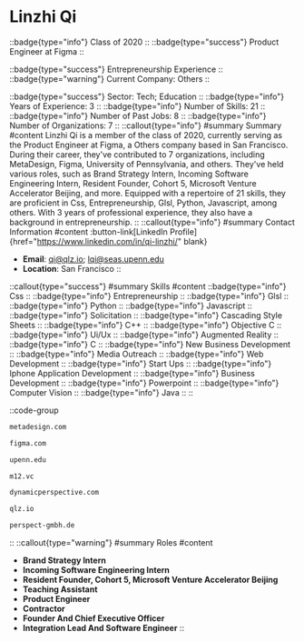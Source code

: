 # Linzhi Qi
::badge{type="info"}
Class of 2020
::
::badge{type="success"}
Product Engineer at Figma
::

::badge{type="success"}
Entrepreneurship Experience
::
::badge{type="warning"}
Current Company: Others
::

::badge{type="success"}
Sector: Tech; Education
::
::badge{type="info"}
Years of Experience: 3
::
::badge{type="info"}
Number of Skills: 21
::
::badge{type="info"}
Number of Past Jobs: 8
::
::badge{type="info"}
Number of Organizations: 7
::
::callout{type="info"}
#summary
Summary
#content
Linzhi Qi is a member of the class of 2020, currently serving as the Product Engineer at Figma, a Others company based in San Francisco. During their career, they've contributed to 7 organizations, including MetaDesign, Figma, University of Pennsylvania, and others. They've held various roles, such as Brand Strategy Intern, Incoming Software Engineering Intern, Resident Founder, Cohort 5, Microsoft Venture Accelerator Beijing, and more. Equipped with a repertoire of 21 skills, they are proficient in Css, Entrepreneurship, Glsl, Python, Javascript, among others.  With 3 years of professional experience, they also have a background in entrepreneurship.
::
::callout{type="info"}
#summary
Contact Information
#content
:button-link[LinkedIn Profile]{href="https://www.linkedin.com/in/qi-linzhi/" blank}
- **Email**: qi@qlz.io; lqi@seas.upenn.edu
- **Location**: San Francisco
::

::callout{type="success"}
#summary
Skills
#content
::badge{type="info"}
Css
::
::badge{type="info"}
Entrepreneurship
::
::badge{type="info"}
Glsl
::
::badge{type="info"}
Python
::
::badge{type="info"}
Javascript
::
::badge{type="info"}
Solicitation
::
::badge{type="info"}
Cascading Style Sheets
::
::badge{type="info"}
C++
::
::badge{type="info"}
Objective C
::
::badge{type="info"}
Ui/Ux
::
::badge{type="info"}
Augmented Reality
::
::badge{type="info"}
C
::
::badge{type="info"}
New Business Development
::
::badge{type="info"}
Media Outreach
::
::badge{type="info"}
Web Development
::
::badge{type="info"}
Start Ups
::
::badge{type="info"}
Iphone Application Development
::
::badge{type="info"}
Business Development
::
::badge{type="info"}
Powerpoint
::
::badge{type="info"}
Computer Vision
::
::badge{type="info"}
Java
::
::

::code-group
```bash [MetaDesign]
metadesign.com
```
```bash [Figma]
figma.com
```
```bash [University of Pennsylvania]
upenn.edu
```
```bash [M12 - Microsoft's Venture Fund]
m12.vc
```
```bash [Dynamic Perspective GmbH]
dynamicperspective.com
```
```bash [Qlz]
qlz.io
```
```bash [perspect]
perspect-gmbh.de
```
::
::callout{type="warning"}
#summary
Roles
#content
- **Brand Strategy Intern**
- **Incoming Software Engineering Intern**
- **Resident Founder, Cohort 5, Microsoft Venture Accelerator Beijing**
- **Teaching Assistant**
- **Product Engineer**
- **Contractor**
- **Founder And Chief Executive Officer**
- **Integration Lead And Software Engineer**
::

